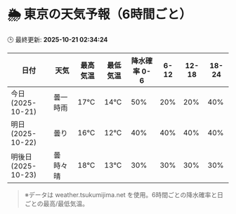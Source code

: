 # 🌦️ 東京の天気予報（6時間ごと）

🕒 最終更新: **2025-10-21 02:34:24**

| 日付 | 天気 | 最高気温 | 最低気温 | 降水確率 0-6 | 6-12 | 12-18 | 18-24 |
|------|------|----------|----------|------------|------|------|------|
| 今日 (2025-10-21) | 曇一時雨 | 17℃ | 14℃ | 50% | 20% | 20% | 40% |
| 明日 (2025-10-22) | 曇り | 16℃ | 12℃ | 40% | 40% | 40% | 40% |
| 明後日 (2025-10-23) | 曇時々晴 | 18℃ | 13℃ | 30% | 30% | 30% | 30% |

> ※データは weather.tsukumijima.net を使用。6時間ごとの降水確率と日ごとの最高/最低気温。
